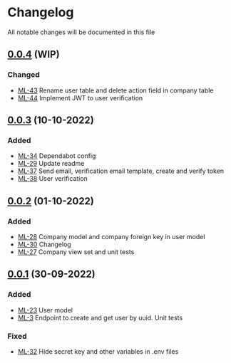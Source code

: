 # Changelog

All notable changes will be documented in this file

## [0.0.4](https://github.com/pablobascunana/youml-manager/compare/3b365b1...develop) (WIP)

### Changed
- [ML-43](https://youml.atlassian.net/browse/ML-43) Rename user table and delete action field in company table
- [ML-44](https://youml.atlassian.net/browse/ML-44) Implement JWT to user verification

## [0.0.3](https://github.com/pablobascunana/youml-manager/compare/fee5783...3b365b1) (10-10-2022)

### Added
- [ML-34](https://youml.atlassian.net/browse/ML-34) Dependabot config
- [ML-29](https://youml.atlassian.net/browse/ML-29) Update readme
- [ML-37](https://youml.atlassian.net/browse/ML-37) Send email, verification email template, create and verify token
- [ML-38](https://youml.atlassian.net/browse/ML-38) User verification

## [0.0.2](https://github.com/pablobascunana/youml-manager/compare/d34ac30...fee5783) (01-10-2022)

### Added
- [ML-28](https://youml.atlassian.net/browse/ML-28) Company model and company foreign key in user model
- [ML-30](https://youml.atlassian.net/browse/ML-30) Changelog
- [ML-27](https://youml.atlassian.net/browse/ML-27) Company view set and unit tests

## [0.0.1](https://github.com/pablobascunana/youml-manager/compare/c607e63...d34ac30) (30-09-2022)

### Added
- [ML-23](https://youml.atlassian.net/browse/ML-23) User model
- [ML-3](https://youml.atlassian.net/browse/ML-3) Endpoint to create and get user by uuid. Unit tests

### Fixed
- [ML-32](https://youml.atlassian.net/browse/ML-32) Hide secret key and other variables in .env files
